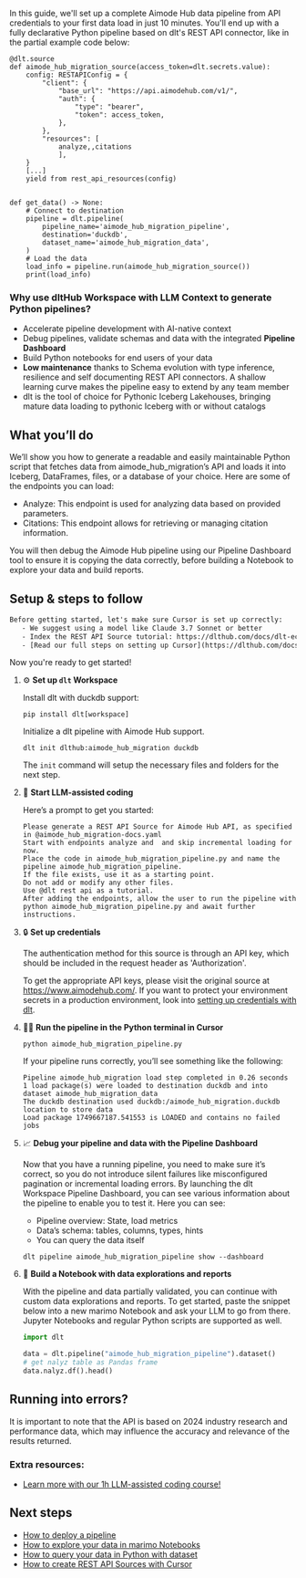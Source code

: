 In this guide, we'll set up a complete Aimode Hub data pipeline from API credentials to your first data load in just 10 minutes. You'll end up with a fully declarative Python pipeline based on dlt's REST API connector, like in the partial example code below:

```python-outcome
@dlt.source
def aimode_hub_migration_source(access_token=dlt.secrets.value):
    config: RESTAPIConfig = {
        "client": {
            "base_url": "https://api.aimodehub.com/v1/",
            "auth": {
                "type": "bearer",
                "token": access_token,
            },
        },
        "resources": [
            analyze,,citations
            ],
    }
    [...]
    yield from rest_api_resources(config)


def get_data() -> None:
    # Connect to destination
    pipeline = dlt.pipeline(
        pipeline_name='aimode_hub_migration_pipeline',
        destination='duckdb',
        dataset_name='aimode_hub_migration_data', 
    )
    # Load the data
    load_info = pipeline.run(aimode_hub_migration_source())
    print(load_info) 
```

### Why use dltHub Workspace with LLM Context to generate Python pipelines?

- Accelerate pipeline development with AI-native context
- Debug pipelines, validate schemas and data with the integrated **Pipeline Dashboard**
- Build Python notebooks for end users of your data
- **Low maintenance** thanks to Schema evolution with type inference, resilience and self documenting REST API connectors. A shallow learning curve makes the pipeline easy to extend by any team member
- dlt is the tool of choice for Pythonic Iceberg Lakehouses, bringing mature data loading to pythonic Iceberg with or without catalogs

## What you’ll do

We’ll show you how to generate a readable and easily maintainable Python script that fetches data from aimode_hub_migration’s API and loads it into Iceberg, DataFrames, files, or a database of your choice. Here are some of the endpoints you can load:

- Analyze: This endpoint is used for analyzing data based on provided parameters.
- Citations: This endpoint allows for retrieving or managing citation information.

You will then debug the Aimode Hub pipeline using our Pipeline Dashboard tool to ensure it is copying the data correctly, before building a Notebook to explore your data and build reports.

## Setup & steps to follow

```default
Before getting started, let's make sure Cursor is set up correctly:
   - We suggest using a model like Claude 3.7 Sonnet or better
   - Index the REST API Source tutorial: https://dlthub.com/docs/dlt-ecosystem/verified-sources/rest_api/ and add it to context as **@dlt rest api**
   - [Read our full steps on setting up Cursor](https://dlthub.com/docs/dlt-ecosystem/llm-tooling/cursor-restapi#23-configuring-cursor-with-documentation)
```

Now you're ready to get started!

1. ⚙️ **Set up `dlt` Workspace**
    
    Install dlt with duckdb support:
    ```shell
    pip install dlt[workspace]
    ```

    Initialize a dlt pipeline with Aimode Hub support.
    ```shell
    dlt init dlthub:aimode_hub_migration duckdb
    ```

    The `init` command will setup the necessary files and folders for the next step.
    
2. 🤠 **Start LLM-assisted coding**
    
    Here’s a prompt to get you started:
    
    ```prompt
    Please generate a REST API Source for Aimode Hub API, as specified in @aimode_hub_migration-docs.yaml 
    Start with endpoints analyze and  and skip incremental loading for now. 
    Place the code in aimode_hub_migration_pipeline.py and name the pipeline aimode_hub_migration_pipeline. 
    If the file exists, use it as a starting point. 
    Do not add or modify any other files. 
    Use @dlt rest api as a tutorial. 
    After adding the endpoints, allow the user to run the pipeline with python aimode_hub_migration_pipeline.py and await further instructions.
    ```

    
3. 🔒 **Set up credentials** 
    
    The authentication method for this source is through an API key, which should be included in the request header as 'Authorization'.
    
    To get the appropriate API keys, please visit the original source at https://www.aimodehub.com/.
    If you want to protect your environment secrets in a production environment, look into [setting up credentials with dlt](https://dlthub.com/docs/walkthroughs/add_credentials).
    
4. 🏃‍♀️ **Run the pipeline in the Python terminal in Cursor**
    
    ```shell
    python aimode_hub_migration_pipeline.py
    ```
    
    If your pipeline runs correctly, you’ll see something like the following:
    
    ```shell
    Pipeline aimode_hub_migration load step completed in 0.26 seconds
    1 load package(s) were loaded to destination duckdb and into dataset aimode_hub_migration_data
    The duckdb destination used duckdb:/aimode_hub_migration.duckdb location to store data
    Load package 1749667187.541553 is LOADED and contains no failed jobs
    ```
    
5. 📈 **Debug your pipeline and data with the Pipeline Dashboard**

    Now that you have a running pipeline, you need to make sure it’s correct, so you do not introduce silent failures like misconfigured pagination or incremental loading errors. By launching the dlt Workspace Pipeline Dashboard, you can see various information about the pipeline to enable you to test it. Here you can see:
    - Pipeline overview: State, load metrics
    - Data’s schema: tables, columns, types, hints
    - You can query the data itself
    
    ```shell
    dlt pipeline aimode_hub_migration_pipeline show --dashboard
    ```
    
6. 🐍 **Build a Notebook with data explorations and reports**

    With the pipeline and data partially validated, you can continue with custom data explorations and reports. To get started, paste the snippet below into a new marimo Notebook and ask your LLM to go from there. Jupyter Notebooks and regular Python scripts are supported as well.

    
    ```python
    import dlt

   data = dlt.pipeline("aimode_hub_migration_pipeline").dataset()
   # get nalyz table as Pandas frame
   data.nalyz.df().head()
    ```

## Running into errors?

It is important to note that the API is based on 2024 industry research and performance data, which may influence the accuracy and relevance of the results returned.

### Extra resources:

- [Learn more with our 1h LLM-assisted coding course!](https://www.youtube.com/watch?v=GGid70rnJuM)

## Next steps

- [How to deploy a pipeline](https://dlthub.com/docs/walkthroughs/deploy-a-pipeline)
- [How to explore your data in marimo Notebooks](https://dlthub.com/docs/general-usage/dataset-access/marimo)
- [How to query your data in Python with dataset](https://dlthub.com/docs/general-usage/dataset-access/dataset)
- [How to create REST API Sources with Cursor](https://dlthub.com/docs/dlt-ecosystem/llm-tooling/cursor-restapi)